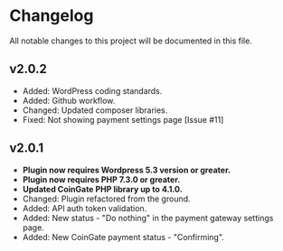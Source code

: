 # Changelog
All notable changes to this project will be documented in this file.

v2.0.2
---
* Added: WordPress coding standards.
* Added: Github workflow.
* Changed: Updated composer libraries.
* Fixed: Not showing payment settings page [Issue #11]

v2.0.1
---
* **Plugin now requires Wordpress 5.3 version or greater.**
* **Plugin now requires PHP 7.3.0 or greater.**
* **Updated CoinGate PHP library up to 4.1.0.**
* Changed: Plugin refactored from the ground.
* Added: API auth token validation.
* Added: New status - "Do nothing" in the payment gateway settings page.
* Added: New CoinGate payment status - "Confirming".
